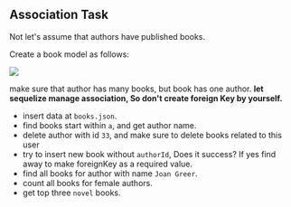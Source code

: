 ## Association Task
Not let's assume that authors have published books.

Create a book model as follows:

![](https://i.imgur.com/DRlrBzP.png)

make sure that author has many books, but book has one author.
**let sequelize manage association, So don't create foreign Key by yourself.**

- insert data at `books.json`.
- find books start within `a`, and get author name.
- delete author with id `33`, and make sure to delete books related to this user
- try to insert new book without `authorId`, Does it success? If yes find away  to make foreignKey as a required value. 
- find all books for author with name `Joan Greer`.
- count all books for female authors.
- get top three `novel` books.

